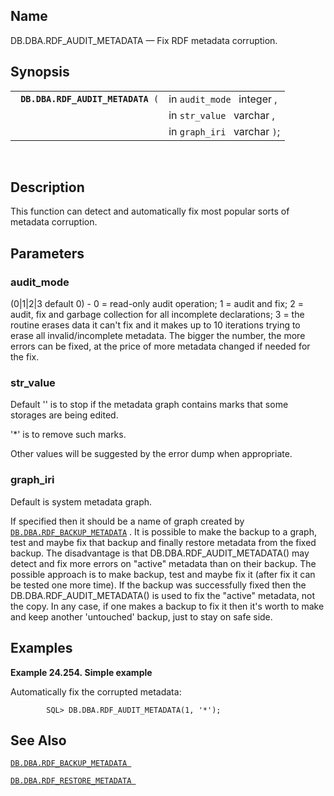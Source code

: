 <div id="fn_rdf_audit_metadata" class="refentry">

<div class="titlepage">

</div>

<div class="refnamediv">

## Name

DB.DBA.RDF_AUDIT_METADATA — Fix RDF metadata corruption.

</div>

<div class="refsynopsisdiv">

## Synopsis

<div id="fsyn_rdf_audit_metadata" class="funcsynopsis">

|                                        |                              |
|----------------------------------------|------------------------------|
| ` `**`DB.DBA.RDF_AUDIT_METADATA`**` (` | in `audit_mode ` integer ,   |
|                                        | in `str_value ` varchar ,    |
|                                        | in `graph_iri ` varchar `)`; |

<div class="funcprototype-spacer">

 

</div>

</div>

</div>

<div id="desc_rdf_audit_metadata" class="refsect1">

## Description

This function can detect and automatically fix most popular sorts of
metadata corruption.

</div>

<div id="params_rdf_audit_metadata" class="refsect1">

## Parameters

<div id="id100136" class="refsect2">

### audit_mode

(0\|1\|2\|3 default 0) - 0 = read-only audit operation; 1 = audit and
fix; 2 = audit, fix and garbage collection for all incomplete
declarations; 3 = the routine erases data it can't fix and it makes up
to 10 iterations trying to erase all invalid/incomplete metadata. The
bigger the number, the more errors can be fixed, at the price of more
metadata changed if needed for the fix.

</div>

<div id="id100139" class="refsect2">

### str_value

Default '' is to stop if the metadata graph contains marks that some
storages are being edited.

'\*' is to remove such marks.

Other values will be suggested by the error dump when appropriate.

</div>

<div id="id100144" class="refsect2">

### graph_iri

Default is system metadata graph.

If specified then it should be a name of graph created by
<a href="fn_rdf_backup_metadata.html" class="link"
title="DB.DBA.RDF_BACKUP_METADATA"><code
class="function">DB.DBA.RDF_BACKUP_METADATA</code></a> . It is possible
to make the backup to a graph, test and maybe fix that backup and
finally restore metadata from the fixed backup. The disadvantage is that
DB.DBA.RDF_AUDIT_METADATA() may detect and fix more errors on "active"
metadata than on their backup. The possible approach is to make backup,
test and maybe fix it (after fix it can be tested one more time). If the
backup was successfully fixed then the DB.DBA.RDF_AUDIT_METADATA() is
used to fix the "active" metadata, not the copy. In any case, if one
makes a backup to fix it then it's worth to make and keep another
'untouched' backup, just to stay on safe side.

</div>

</div>

<div id="examples_rdf_audit_metadata" class="refsect1">

## Examples

<div id="ex_rdf_audit_metadata" class="example">

**Example 24.254. Simple example**

<div class="example-contents">

Automatically fix the corrupted metadata:

``` screen
        SQL> DB.DBA.RDF_AUDIT_METADATA(1, '*');
```

</div>

</div>

  

</div>

<div id="seealso_rdf_audit_metadata" class="refsect1">

## See Also

<a href="fn_rdf_backup_metadata.html" class="link"
title="DB.DBA.RDF_BACKUP_METADATA"><code
class="function">DB.DBA.RDF_BACKUP_METADATA </code></a>

<a href="fn_rdf_restore_metadata.html" class="link"
title="DB.DBA.RDF_RESTORE_METADATA"><code
class="function">DB.DBA.RDF_RESTORE_METADATA </code></a>

</div>

</div>
